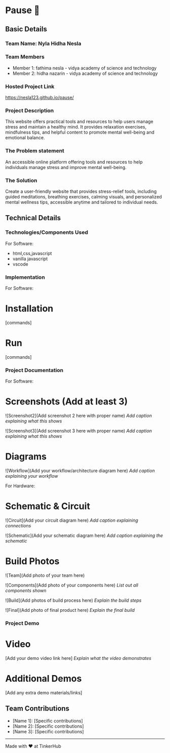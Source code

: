 # Pause 🎯


## Basic Details
### Team Name: Nyla Hidha Nesla


### Team Members
- Member 1: fathima nesla - vidya academy of science and technology
- Member 2: hidha nazarin - vidya academy of science and technology

### Hosted Project Link
https://nesla123.github.io/pause/

### Project Description
This website offers practical tools and resources to help users manage stress and maintain a healthy mind. It provides relaxation exercises, mindfulness tips, and helpful content to promote mental well-being and emotional balance.

### The Problem statement
An accessible online platform offering tools and resources to help individuals manage stress and improve mental well-being.

### The Solution
Create a user-friendly website that provides stress-relief tools, including guided meditations, breathing exercises, calming visuals, and personalized mental wellness tips, accessible anytime and tailored to individual needs.

## Technical Details
### Technologies/Components Used
For Software:
- html,css,javascript
- vanilla javascript
- vscode


### Implementation
For Software:
# Installation
[commands]

# Run
[commands]

### Project Documentation
For Software:

# Screenshots (Add at least 3)

![Screenshot2](Add screenshot 2 here with proper name)
*Add caption explaining what this shows*

![Screenshot3](Add screenshot 3 here with proper name)
*Add caption explaining what this shows*

# Diagrams
![Workflow](Add your workflow/architecture diagram here)
*Add caption explaining your workflow*

For Hardware:

# Schematic & Circuit
![Circuit](Add your circuit diagram here)
*Add caption explaining connections*

![Schematic](Add your schematic diagram here)
*Add caption explaining the schematic*

# Build Photos
![Team](Add photo of your team here)


![Components](Add photo of your components here)
*List out all components shown*

![Build](Add photos of build process here)
*Explain the build steps*

![Final](Add photo of final product here)
*Explain the final build*

### Project Demo
# Video
[Add your demo video link here]
*Explain what the video demonstrates*

# Additional Demos
[Add any extra demo materials/links]

## Team Contributions
- [Name 1]: [Specific contributions]
- [Name 2]: [Specific contributions]
- [Name 3]: [Specific contributions]

---
Made with ❤️ at TinkerHub
